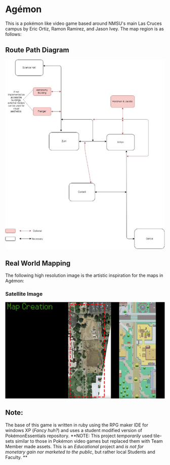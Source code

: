 # Agémon
This is a pokémon like video game based around NMSU's main Las Cruces campus by Eric Ortiz, Ramon Ramirez, and Jason Ivey. The map region is as follows: 
## Route Path Diagram
![Cat](https://github.com/JiveyGuy/Ag-mon/blob/master/AgemonMap.jpg)
## Real World Mapping
The following high resolution image is the artistic inspiration for the maps in Agémon:
### Satellite Image
![Cat](https://github.com/JiveyGuy/Ag-mon/blob/master/satellite.jpg)
## Note:
The base of this game is written in ruby using the RPG maker IDE for windows XP (*Fancy huh?*) and uses a student modified version of PokémonEssentials repository. **NOTE: This project _temporarily_ used tile-sets similar to those in Pokémon video games but replaced them with Team Member made assets. This is an _Educational_ project and _is not for monetary gain nor marketed to the public_, but rather local Students and Faculty. **
